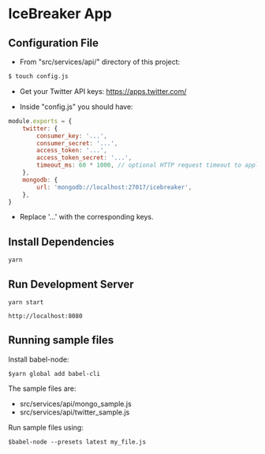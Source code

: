# IceBreaker App

## Configuration File

- From "src/services/api/" directory of this project:

```sh
$ touch config.js
```

- Get your Twitter API keys: https://apps.twitter.com/

- Inside "config.js" you should have:

```javascript
module.exports = {
	twitter: {
		consumer_key: '...',
		consumer_secret: '...',
		access_token: '...',
		access_token_secret: '...',
		timeout_ms: 60 * 1000, // optional HTTP request timeout to apply to all requests.
	},
	mongodb: {
		url: 'mongodb://localhost:27017/icebreaker',
	},
}
```

- Replace '...' with the corresponding keys.

## Install Dependencies

`yarn`

## Run Development Server

`yarn start`

`http://localhost:8080`

## Running sample files
Install babel-node:
```{r, engine='bash', count_lines}
$yarn global add babel-cli
```
The sample files are:
- src/services/api/mongo_sample.js
- src/services/api/twitter_sample.js

Run sample files using:
```{r, engine='bash', count_lines}
$babel-node --presets latest my_file.js
```
